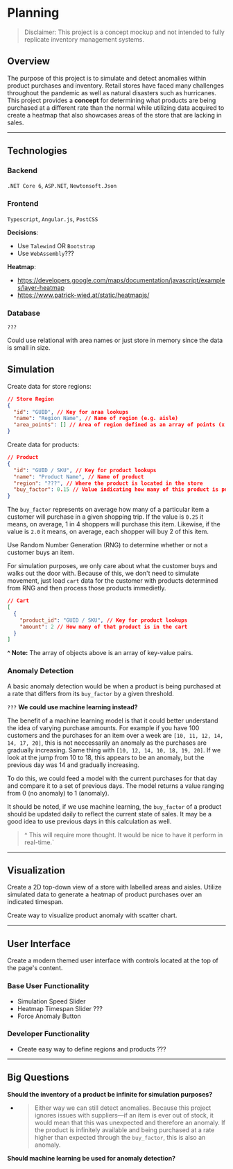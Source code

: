 # Planning

> Disclaimer: This project is a concept mockup and not intended to fully replicate inventory management systems.

## **Overview**

The purpose of this project is to simulate and detect anomalies within product purchases and inventory. Retail stores have faced many challenges throughout the pandemic as well as natural disasters such as hurricanes. This project provides a **concept** for determining what products are being purchased at a different rate than the normal while utilizing data acquired to create a heatmap that also showcases areas of the store that are lacking in sales.

---

## **Technologies**

### Backend

`.NET Core 6`, `ASP.NET`, `Newtonsoft.Json`

### Frontend

`Typescript`, `Angular.js`, `PostCSS`

**Decisions**:

- Use `Talewind` OR `Bootstrap`
- Use `WebAssembly`???

**Heatmap**:

- https://developers.google.com/maps/documentation/javascript/examples/layer-heatmap
- https://www.patrick-wied.at/static/heatmapjs/

### Database

`???`

Could use relational with area names or just store in memory since the data is small in size.

## **Simulation**

Create data for store regions:

```json
// Store Region
{
  "id": "GUID", // Key for araa lookups
  "name": "Region Name", // Name of region (e.g. aisle)
  "area_points": [] // Area of region defined as an array of points (x,y)
}
```

Create data for products:

```json
// Product
{
  "id": "GUID / SKU", // Key for product lookups
  "name": "Product Name", // Name of product
  "region": "???", // Where the product is located in the store
  "buy_factor": 0.15 // Value indicating how many of this product is purchased per customer on average
}
```

The `buy_factor` represents on average how many of a particular item a customer will purchase in a given shopping trip. If the value is `0.25` it means, on average, 1 in 4 shoppers will purchase this item. Likewise, if the value is `2.0` it means, on average, each shopper will buy 2 of this item.

Use Random Number Generation (RNG) to determine whether or not a customer buys an item.

For simulation purposes, we only care about what the customer buys and walks out the door with. Because of this, we don't need to simulate movement, just load `cart` data for the customer with products determined from RNG and then process those products immedietly.

```json
// Cart
[
  {
    "product_id": "GUID / SKU", // Key for product lookups
    "amount": 2 // How many of that product is in the cart
  }
]
```

**^ Note:** The array of objects above is an array of key-value pairs.

### Anomaly Detection

A basic anomaly detection would be when a product is being purchased at a rate that differs from its `buy_factor` by a given threshold.

`???` **We could use machine learning instead?**

The benefit of a machine learning model is that it could better understand the idea of varying purchase amounts. For example if you have 100 customers and the purchases for an item over a week are `[10, 11, 12, 14, 14, 17, 20]`, this is not neccessarily an anomaly as the purchases are gradually increasing. Same thing with `[10, 12, 14, 10, 18, 19, 20]`. If we look at the jump from 10 to 18, this appears to be an anomaly, but the previous day was 14 and gradually increasing.

To do this, we could feed a model with the current purchases for that day and compare it to a set of previous days. The model returns a value ranging from 0 (no anomaly) to 1 (anomaly).

It should be noted, if we use machine learning, the `buy_factor` of a product should be updated daily to reflect the current state of sales. It may be a good idea to use previous days in this calculation as well.

> ^ This will require more thought. It would be nice to have it perform in real-time.`

---

## **Visualization**

Create a 2D top-down view of a store with labelled areas and aisles. Utilize simulated data to generate a heatmap of product purchases over an indicated timespan.

Create way to visualize product anomaly with scatter chart.

---

## **User Interface**

Create a modern themed user interface with controls located at the top of the page's content.

### Base User Functionality

- Simulation Speed Slider
- Heatmap Timespan Slider ???
- Force Anomaly Button

### Developer Functionality

- Create easy way to define regions and products ???

---

## **Big Questions**

**Should the inventory of a product be infinite for simulation purposes?**

- > Either way we can still detect anomalies. Because this project ignores issues with suppliers—if an item is ever out of stock, it would mean that this was unexpected and therefore an anomaly. If the product is infinitely available and being purchased at a rate higher than expected through the `buy_factor`, this is also an anomaly.

**Should machine learning be used for anomaly detection?**
